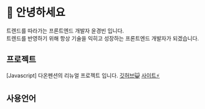 # 👋 안녕하세요
트렌드를 따라가는 프론트엔드 개발자 윤경빈 입니다.<br>
트렌드를 반영하기 위해 항상 기술을 익히고 성장하는 프론트엔드 개발자가 되겠습니다.

## 프로젝트
[Javascript] 다온펜션의 리뉴얼 프로젝트 입니다.
<a href="https://github.com/qodql/daon">깃허브😺</a> <a href="https://qodql.github.io/daon/index.html">사이트⚡</a>



## 사용언어